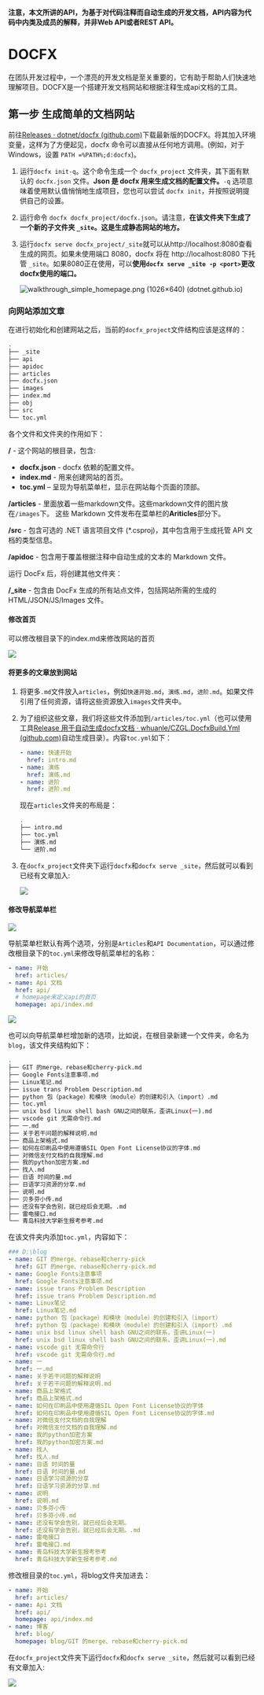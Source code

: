 **注意，本文所讲的API，为基于对代码注释而自动生成的开发文档，API内容为代码中内类及成员的解释，并非Web API或者REST API。**

# DOCFX

在团队开发过程中，一个漂亮的开发文档是至关重要的，它有助于帮助人们快速地理解项目。DOCFX是一个搭建开发文档网站和根据注释生成api文档的工具。

## 第一步 生成简单的文档网站

前往[Releases · dotnet/docfx (github.com)](https://github.com/dotnet/docfx/releases)下载最新版的DOCFX。将其加入环境变量，这样为了方便起见，docfx 命令可以直接从任何地方调用。(例如，对于 Windows，设置 `PATH =%PATH%;d:docfx`)。

1. 运行`docfx init-q`。这个命令生成一个 `docfx_project` 文件夹，其下面有默认的 `docfx.json` 文件。**Json 是 docfx 用来生成文档的配置文件。**`-q` 选项意味着使用默认值悄悄地生成项目，您也可以尝试 `docfx init`，并按照说明提供自己的设置。

2. 运行命令 `docfx docfx_project/docfx.json`。请注意，**在该文件夹下生成了一个新的子文件夹 `_site`。这是生成静态网站的地方。**

3. 运行`docfx serve docfx_project/_site`就可以从http://localhost:8080查看生成的网页。如果未使用端口 8080，docfx 将在 http://localhost:8080 下托管 `_site`。如果8080正在使用，可以**使用`docfx serve _site -p <port>`更改docfx使用的端口。**

   ![walkthrough_simple_homepage.png (1026×640) (dotnet.github.io)](https://dotnet.github.io/docfx/tutorial/walkthrough/images/walkthrough_simple_homepage.png)

### 向网站添加文章

在进行初始化和创建网站之后，当前的`docfx_project`文件结构应该是这样的：

```bash
.
├── _site
├── api
├── apidoc
├── articles
├── docfx.json
├── images
├── index.md
├── obj
├── src
└── toc.yml
```

各个文件和文件夹的作用如下：

**/** - 这个网站的根目录，包含:

- **docfx.json** - docfx 依赖的配置文件。
- **index.md** - 用来创建网站的首页。
- **toc.yml** – 呈现为导航菜单栏，显示在网站每个页面的顶部。

**/articles** - 里面放着一些markdown文件。这些markdown文件的图片放在`/images`下。 这些 Markdown 文件发布在菜单栏的**Ariticles**部分下。

**/src** - 包含可选的 .NET 语言项目文件 (*.csproj)，其中包含用于生成托管 API 文档的类型信息。

**/apidoc** - 包含用于覆盖根据注释中自动生成的文本的 Markdown 文件。

运行 DocFx 后，将创建其他文件夹： 

**/_site** - 包含由 DocFx 生成的所有站点文件，包括网站所需的生成的 HTML/JSON/JS/Images 文件。

#### 修改首页

可以修改根目录下的index.md来修改网站的首页

![](https://suyuesheng-biaozhun-blog-tupian.oss-cn-qingdao.aliyuncs.com/blogimg/20211205144015.png)

#### 将更多的文章放到网站

1. 将更多`.md`文件放入`articles`，例如`快速开始.md`，`演练.md`，`进阶.md`。如果文件引用了任何资源，请将这些资源放入`images`文件夹中。

2. 为了组织这些文章，我们将这些文件添加到`/articles/toc.yml`（也可以使用工具[Release 用于自动生成docfx文档 · whuanle/CZGL.DocfxBuild.Yml (github.com)](https://github.com/whuanle/CZGL.DocfxBuild.Yml/releases/tag/1.0)自动生成目录）。内容`toc.yml`如下：

   ```yaml
   - name: 快速开始
     href: intro.md
   - name: 演练
     href: 演练.md
   - name: 进阶
     href: 进阶.md
   ```

   现在`articles`文件夹的布局是：

   ```bash
   .
   ├── intro.md
   ├── toc.yml
   ├── 演练.md
   └── 进阶.md
   ```

3. 在`docfx_project`文件夹下运行`docfx`和`docfx serve _site`，然后就可以看到已经有文章加入:

   ![](https://suyuesheng-biaozhun-blog-tupian.oss-cn-qingdao.aliyuncs.com/blogimg/20211205145707.png)

#### 修改导航菜单栏

![](https://suyuesheng-biaozhun-blog-tupian.oss-cn-qingdao.aliyuncs.com/blogimg/20211205145855.png)

导航菜单栏默认有两个选项，分别是`Articles`和`API Documentation`，可以通过修改根目录下的`toc.yml`来修改导航菜单栏的名称：

```yml
- name: 开始
  href: articles/
- name: Api 文档
  href: api/
  # homepage来定义api的首页
  homepage: api/index.md
```

![](https://suyuesheng-biaozhun-blog-tupian.oss-cn-qingdao.aliyuncs.com/blogimg/20211205150715.png)

也可以向导航菜单栏增加新的选项，比如说，在根目录新建一个文件夹，命名为`blog`，该文件夹结构如下：

```bash
.
├── GIT 的merge、rebase和cherry-pick.md
├── Google Fonts注意事项.md
├── Linux笔记.md
├── issue trans Problem Description.md
├── python 包（package）和模块（module）的创建和引入（import）.md
├── toc.yml
├── unix bsd linux shell bash GNU之间的联系，歪讲Linux(一).md
├── vscode git 无需命令行.md
├── 一.md
├── 关于若干问题的解释说明.md
├── 商品上架格式.md
├── 如何在印刷品中使用遵循SIL Open Font License协议的字体.md
├── 对微信支付文档的自我理解.md
├── 我的python加密方案.md
├── 找人.md
├── 日语 时间的量.md
├── 日语学习资源的分享.md
├── 说明.md
├── 贝多芬小传.md
├── 还没有学会告别，就已经后会无期。.md
├── 雷电接口.md
└── 青岛科技大学新生报考参考.md
```

在该文件夹内添加`toc.yml`，内容如下：

```yaml
### D:\blog
- name: GIT 的merge、rebase和cherry-pick
  href: GIT 的merge、rebase和cherry-pick.md
- name: Google Fonts注意事项
  href: Google Fonts注意事项.md
- name: issue trans Problem Description
  href: issue trans Problem Description.md
- name: Linux笔记
  href: Linux笔记.md
- name: python 包（package）和模块（module）的创建和引入（import）
  href: python 包（package）和模块（module）的创建和引入（import）.md
- name: unix bsd linux shell bash GNU之间的联系，歪讲Linux(一)
  href: unix bsd linux shell bash GNU之间的联系，歪讲Linux(一).md
- name: vscode git 无需命令行
  href: vscode git 无需命令行.md
- name: 一
  href: 一.md
- name: 关于若干问题的解释说明
  href: 关于若干问题的解释说明.md
- name: 商品上架格式
  href: 商品上架格式.md
- name: 如何在印刷品中使用遵循SIL Open Font License协议的字体
  href: 如何在印刷品中使用遵循SIL Open Font License协议的字体.md
- name: 对微信支付文档的自我理解
  href: 对微信支付文档的自我理解.md
- name: 我的python加密方案
  href: 我的python加密方案.md
- name: 找人
  href: 找人.md
- name: 日语 时间的量
  href: 日语 时间的量.md
- name: 日语学习资源的分享
  href: 日语学习资源的分享.md
- name: 说明
  href: 说明.md
- name: 贝多芬小传
  href: 贝多芬小传.md
- name: 还没有学会告别，就已经后会无期。
  href: 还没有学会告别，就已经后会无期。.md
- name: 雷电接口
  href: 雷电接口.md
- name: 青岛科技大学新生报考参考
  href: 青岛科技大学新生报考参考.md
```

修改根目录的`toc.yml`，将blog文件夹加进去：

```yaml
- name: 开始
  href: articles/
- name: Api 文档
  href: api/
  homepage: api/index.md
- name: 博客
  href: blog/
  homepage: blog/GIT 的merge、rebase和cherry-pick.md
```

在`docfx_project`文件夹下运行`docfx`和`docfx serve _site`，然后就可以看到已经有文章加入:

![](https://suyuesheng-biaozhun-blog-tupian.oss-cn-qingdao.aliyuncs.com/blogimg/20211205154207.png)

